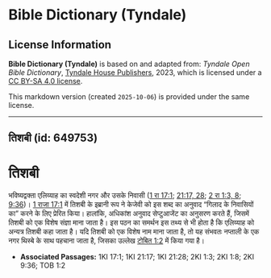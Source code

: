 # Bible Dictionary (Tyndale)

## License Information

**Bible Dictionary (Tyndale)** is based on and adapted from: _Tyndale Open Bible Dictionary_, [Tyndale House Publishers](https://tyndaleopenresources.com/), 2023, which is licensed under a [CC BY-SA 4.0 license](https://creativecommons.org/licenses/by-sa/4.0/legalcode.en).

This markdown version (created `2025-10-06`) is provided under the same license.



--------------------------------

## तिशबी (id: 649753)

तिशबी
=====

भविष्यद्वक्ता एलिय्याह का स्वदेशी नगर और उसके निवासी ([1 रा 17:1](https://ref.ly/1Kgs17:1); [21:17, 28](https://ref.ly/1Kgs21:17,1Kgs21:28); [2 रा 1:3, 8](https://ref.ly/2Kgs1:3,2Kgs1:8); [9:36](https://ref.ly/2Kgs9:36))। [1 राजा 17:1](https://ref.ly/1Kgs17:1) में तिशबी के इब्रानी रूप ने केजेवी को इस शब्द का अनुवाद “गिलाद के निवासियों का” करने के लिए प्रेरित किया। हालांकि, अधिकांश अनुवाद सेप्टुआजेंट का अनुसरण करते हैं, जिसमें तिशबी को एक विशेष संज्ञा माना जाता है। इस पठन का समर्थन इस तथ्य से भी होता है कि एलिय्याह को अन्यत्र तिशबी कहा जाता है। यदि तिशबी को एक विशेष नाम माना जाता है, तो यह संभवतः नप्ताली के एक नगर थिस्बे के साथ पहचाना जाता है, जिसका उल्लेख [टोबित 1:2](https://ref.ly/Tob1:2) में किया गया है।

* **Associated Passages:** 1KI 17:1; 1KI 21:17; 1KI 21:28; 2KI 1:3; 2KI 1:8; 2KI 9:36; TOB 1:2

